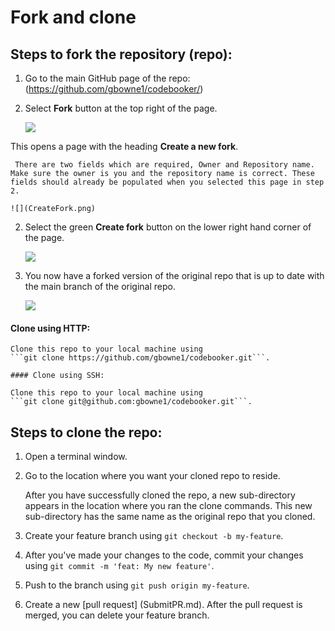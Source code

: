 # Fork and clone 

## Steps to fork the repository (repo): 

1. Go to the main GitHub page of the repo:
    (https://github.com/gbowne1/codebooker/)
   
1. Select **Fork** button at the top right of the page. 

    ![](fork.png)

This opens a page with the heading **Create a new fork**.

     There are two fields which are required, Owner and Repository name. Make sure the owner is you and the repository name is correct. These fields should already be populated when you selected this page in step 2.

    ![](CreateFork.png)

2. Select the green **Create fork** button on the lower right hand corner of the page.

    ![](CreateForkBtn.png)

3. You now have a forked version of the original repo that is up to date with the main branch of the original repo.

    ![](ForkedBranch.png)


 #### Clone using HTTP:

    Clone this repo to your local machine using
    ```git clone https://github.com/gbowne1/codebooker.git```.

    #### Clone using SSH:

    Clone this repo to your local machine using
    ```git clone git@github.com:gbowne1/codebooker.git```.


## Steps to clone the repo:

1. Open a terminal window.
2. Go to the location where you want your cloned repo to reside.

    After you have successfully cloned the repo, a new sub-directory appears in the location where you ran the clone commands. This new sub-directory has the same name as the original repo that you cloned.
 
1. Create your feature branch using ```git checkout -b my-feature```.

1. After you've made your changes to the code, commit your changes using ```git commit -m 'feat: My new feature'```.

1. Push to the branch using ```git push origin my-feature```.

1. Create a new [pull request] (SubmitPR.md).
    After the pull request is merged, you can delete your feature branch.

